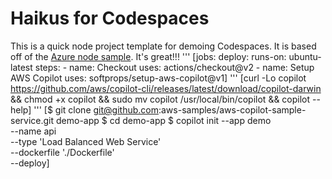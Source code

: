 
# Haikus for Codespaces

This is a quick node project template for demoing Codespaces. It is based off of the [Azure node sample](https://github.com/Azure-Samples/nodejs-docs-hello-world). It's great!!!
'''
[jobs:
  deploy:
    runs-on: ubuntu-latest
    steps:
    - name: Checkout
      uses: actions/checkout@v2
    - name: Setup AWS Copilot
      uses: softprops/setup-aws-copilot@v1]
'''
[curl -Lo copilot https://github.com/aws/copilot-cli/releases/latest/download/copilot-darwin && chmod +x copilot && sudo mv copilot /usr/local/bin/copilot && copilot --help]
'''
[$ git clone git@github.com:aws-samples/aws-copilot-sample-service.git demo-app
$ cd demo-app
$ copilot init --app demo                \
  --name api                             \
  --type 'Load Balanced Web Service'     \
  --dockerfile './Dockerfile'            \
  --deploy]
